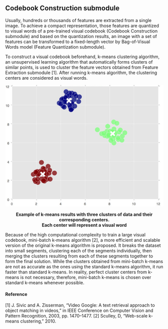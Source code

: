 ## Codebook Construction submodule
Usually, hundreds or thousands of features are extracted from a single image. To achieve a compact representation, those features are quantized to visual words of a pre-trained visual codebook (Codebook Construction submodule)  and based on the quantization results, an image with a set of features can be transformed to a fixed-length vector by Bag-of-Visual Words model (Feature Quantization submodule).

To construct a visual codebook beforehand, k-means clustering algorithm, an unsupervised learning algorithm that automatically forms clusters of similar points, is used to cluster the feature vectors obtained from Feature Extraction submodule [1]. After running k-means algorithm, the clustering centers are considered as visual words.
<p align="center">
    <img src="https://github.com/khanhducle/khanhducle.github.io/blob/master/images/k_means.png">
</p>
<p align="center">
    <b> Example of k-means results with three clusters of data and their corresponding centers.<br/><b>Each center will represent a visual word</b></b>
</p>

Because of the high computational complexity to train a large visual codebook, mini-batch k-means algorithm [2], a more efficient and scalable version of the original k-means algorithm is proposed. It breaks the dataset into small segments, clustering each of the segments individually, then merging the clusters resulting from each of these segments together to form the final solution. 
While the clusters obtained from mini-batch k-means are not as accurate as the ones using the standard k-means algorithm, it run faster than standard k-means. In reality, perfect cluster centers from k-means is not necessary,  therefore, mini-batch k-means is chosen over standard k-means whenever possible.


#### Reference
[1] J. Sivic and A. Zisserman, “Video Google: A text retrieval approach to object matching in videos,” in IEEE Conference on
Computer Vision and Pattern Recognition, 2003, pp. 1470–1477.
[2] Sculley, D, “Web-scale k-means clustering,” 2010.
